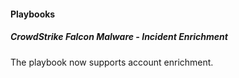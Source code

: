 
#### Playbooks
##### CrowdStrike Falcon Malware - Incident Enrichment
The playbook now supports account enrichment.